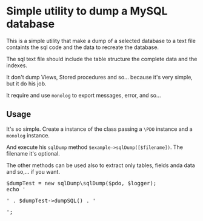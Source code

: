 <h1>Simple utility to dump a MySQL database</h1>
<p>This is a simple utility that make a dump of a selected database to a text file containts the sql code and the data to recreate the database.</p>
<p>The sql text file should include the table structure the complete data and the indexes.</p>
<p>It don't dump Views, Stored procedures and so... because it's very simple, but it do his job.</p>
<p>It require and use <code>monolog</code> to export messages, error, and so...</p>
<h2>Usage</h2>
<p>It's so simple. Create a instance of the class passing a <code>\PDO</code> instance and a <code>monolog</code> instance.</p>
<p>And execute his <code>sqlDump</code> method <code>$example->sqlDump([$filename])</code>. The filename it's optional.</p>
<p>The other methods can be used also to extract only tables, fields anda data and so,...  if you want.</p>
<pre>
$dumpTest = new sqlDump\sqlDump($pdo, $logger);
echo '<pre>' . $dumpTest->dumpSQL() . '</pre>';
</pre>
